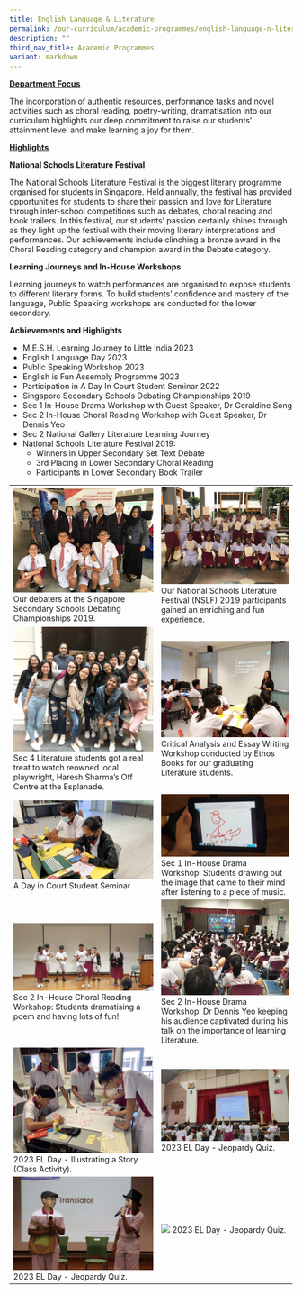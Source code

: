 ```yaml
---
title: English Language & Literature
permalink: /our-curriculum/academic-programmes/english-language-n-literature/
description: ""
third_nav_title: Academic Programmes
variant: markdown
---
```


<p><strong><u>Department Focus</u></strong></p>

<p>The incorporation of authentic resources, performance tasks and novel activities such as choral reading, poetry-writing, dramatisation into our curriculum highlights our deep commitment to raise our students’ attainment level and make learning a joy for them. </p>

<p><strong><u>Highlights</u></strong></p>
  

**National Schools Literature Festival**

<p>The National Schools Literature Festival is the biggest literary programme organised for students in Singapore. Held annually, the festival has provided opportunities for students to share their passion and love for Literature through inter-school competitions such as debates, choral reading and book trailers. In this festival, our students’ passion certainly shines through as they light up the festival with their moving literary interpretations and performances. Our achievements include clinching a bronze award in the Choral Reading category and champion award in the Debate category. </p>

**Learning Journeys and In-House Workshops**

Learning journeys to watch performances are organised to expose students to different literary forms. To build students’ confidence and mastery of the language, Public Speaking workshops are conducted for the lower secondary. 

**Achievements and Highlights**

<ul>
	<li>M.E.S.H. Learning Journey to Little India 2023
</li><li>English Language Day 2023
</li><li>Public Speaking Workshop 2023
</li><li>English is Fun Assembly Programme 2023
</li><li>Participation in A Day In Court Student Seminar 2022
</li><li>Singapore Secondary Schools Debating Championships 2019
</li><li>Sec 1 In-House Drama Workshop with Guest Speaker, Dr Geraldine Song 
</li><li>Sec 2 In-House Choral Reading Workshop with Guest Speaker, Dr Dennis Yeo 
</li><li>Sec 2 National Gallery Literature Learning Journey 
</li><li>National Schools Literature Festival 2019:
<ul>
	<li>Winners in Upper Secondary Set Text Debate
</li><li>3rd Placing in Lower Secondary Choral Reading
</li><li>Participants in Lower Secondary Book Trailer
	</li></ul>
	</li></ul>

<table>
<tbody>
<tr>
<td><img src="/images/el1.jpg">
<div>Our debaters at the Singapore Secondary Schools Debating Championships 2019.</div>
</td>
<td><img src="/images/el2.jpg">
<div>Our National Schools Literature Festival (NSLF) 2019 participants gained an enriching and fun experience.</div>
</td>
</tr>
<tr>
<td><img src="/images/el3.jpg">
<div>Sec 4 Literature students got a real treat to watch reowned local playwright, Haresh Sharma’s Off Centre at the Esplanade.</div>
</td>
<td><img src="/images/el4.jpg">
<div>Critical Analysis and Essay Writing Workshop conducted by Ethos Books for our graduating Literature students.</div>
</td>
</tr>
<tr>
<td><img src="/images/A%20Day%20in%20Court%20Student%20Seminar.jpg">A Day in Court Student Seminar
</td>
<td><img src="/images/el6.jpg">
<div>Sec 1 In-House Drama Workshop: Students drawing out the image that came to their mind after listening to a piece of music.</div>
</td>
</tr>
<tr>
<td><img src="/images/el7.jpg">Sec 2 In-House Choral Reading Workshop: Students dramatising a poem and having lots of fun!</td>
<td><img src="/images/el8.jpg">Sec 2 In-House Drama Workshop: Dr Dennis Yeo keeping his audience captivated during his talk on the importance of learning Literature.</td>
</tr>
<tr>
	<td><img src="/images/Curriculum/English/2023 el day - illustrating a story activity.jpg">
2023 EL Day - Illustrating a Story (Class Activity).</td>
	<td><img src="/images/Curriculum/English/2023 el day - jeopardy quiz.jpg">
2023 EL Day - Jeopardy Quiz.</td>
	</tr>
	<tr>
		<td>
			<img src="/images/Curriculum/English/2023 el is fun assembly.jpg">
2023 EL Day - Jeopardy Quiz.
		</td>
		<td>
			<img src="/images/Curriculum/English/2023 public speaking programme.jpg">
2023 EL Day - Jeopardy Quiz.
	</td>
	</tr>
</tbody>
</table>